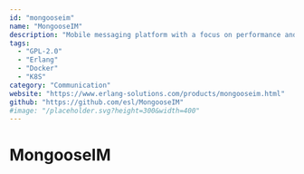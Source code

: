 ```yaml
---
id: "mongooseim"
name: "MongooseIM"
description: "Mobile messaging platform with a focus on performance and scalability."
tags:
  - "GPL-2.0"
  - "Erlang"
  - "Docker"
  - "K8S"
category: "Communication"
website: "https://www.erlang-solutions.com/products/mongooseim.html"
github: "https://github.com/esl/MongooseIM"
#image: "/placeholder.svg?height=300&width=400"
---
```


# MongooseIM
